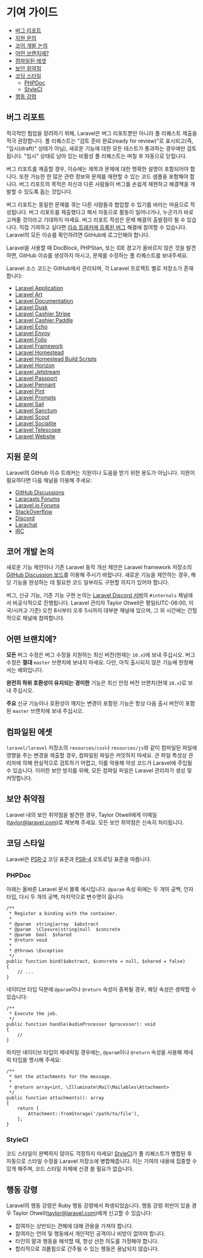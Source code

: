 # 기여 가이드

- [버그 리포트](#bug-reports)
- [지원 문의](#support-questions)
- [코어 개발 논의](#core-development-discussion)
- [어떤 브랜치에?](#which-branch)
- [컴파일된 에셋](#compiled-assets)
- [보안 취약점](#security-vulnerabilities)
- [코딩 스타일](#coding-style)
    - [PHPDoc](#phpdoc)
    - [StyleCI](#styleci)
- [행동 강령](#code-of-conduct)

<a name="bug-reports"></a>
## 버그 리포트

적극적인 협업을 장려하기 위해, Laravel은 버그 리포트뿐만 아니라 풀 리퀘스트 제출을 적극 권장합니다. 풀 리퀘스트는 "검토 준비 완료(ready for review)"로 표시되고(즉, "임시(draft)" 상태가 아님), 새로운 기능에 대한 모든 테스트가 통과하는 경우에만 검토됩니다. "임시" 상태로 남아 있는 비활성 풀 리퀘스트는 며칠 후 자동으로 닫힙니다.

버그 리포트를 제출할 경우, 이슈에는 제목과 문제에 대한 명확한 설명이 포함되어야 합니다. 또한 가능한 한 많은 관련 정보와 문제를 재현할 수 있는 코드 샘플을 포함해야 합니다. 버그 리포트의 목적은 자신과 다른 사람들이 버그를 손쉽게 재현하고 해결책을 개발할 수 있도록 돕는 것입니다.

버그 리포트는 동일한 문제를 겪는 다른 사람들과 협업할 수 있기를 바라는 마음으로 작성됩니다. 버그 리포트를 제출했다고 해서 자동으로 활동이 일어나거나, 누군가가 바로 고쳐줄 것이라고 기대하지 마세요. 버그 리포트 작성은 문제 해결의 출발점이 될 수 있습니다. 직접 기여하고 싶다면 [이슈 트래커에 등록된 버그](https://github.com/issues?q=is%3Aopen+is%3Aissue+label%3Abug+user%3Alaravel) 해결에 참여할 수 있습니다. Laravel의 모든 이슈를 확인하려면 GitHub에 로그인해야 합니다.

Laravel을 사용할 때 DocBlock, PHPStan, 또는 IDE 경고가 올바르지 않은 것을 발견하면, GitHub 이슈를 생성하지 마시고, 문제를 수정하는 풀 리퀘스트를 보내주세요.

Laravel 소스 코드는 GitHub에서 관리되며, 각 Laravel 프로젝트 별로 저장소가 존재합니다:

<div class="content-list" markdown="1">

- [Laravel Application](https://github.com/laravel/laravel)
- [Laravel Art](https://github.com/laravel/art)
- [Laravel Documentation](https://github.com/laravel/docs)
- [Laravel Dusk](https://github.com/laravel/dusk)
- [Laravel Cashier Stripe](https://github.com/laravel/cashier)
- [Laravel Cashier Paddle](https://github.com/laravel/cashier-paddle)
- [Laravel Echo](https://github.com/laravel/echo)
- [Laravel Envoy](https://github.com/laravel/envoy)
- [Laravel Folio](https://github.com/laravel/folio)
- [Laravel Framework](https://github.com/laravel/framework)
- [Laravel Homestead](https://github.com/laravel/homestead)
- [Laravel Homestead Build Scripts](https://github.com/laravel/settler)
- [Laravel Horizon](https://github.com/laravel/horizon)
- [Laravel Jetstream](https://github.com/laravel/jetstream)
- [Laravel Passport](https://github.com/laravel/passport)
- [Laravel Pennant](https://github.com/laravel/pennant)
- [Laravel Pint](https://github.com/laravel/pint)
- [Laravel Prompts](https://github.com/laravel/prompts)
- [Laravel Sail](https://github.com/laravel/sail)
- [Laravel Sanctum](https://github.com/laravel/sanctum)
- [Laravel Scout](https://github.com/laravel/scout)
- [Laravel Socialite](https://github.com/laravel/socialite)
- [Laravel Telescope](https://github.com/laravel/telescope)
- [Laravel Website](https://github.com/laravel/laravel.com-next)

</div>

<a name="support-questions"></a>
## 지원 문의

Laravel의 GitHub 이슈 트래커는 지원이나 도움을 받기 위한 용도가 아닙니다. 지원이 필요하다면 다음 채널을 이용해 주세요:

<div class="content-list" markdown="1">

- [GitHub Discussions](https://github.com/laravel/framework/discussions)
- [Laracasts Forums](https://laracasts.com/discuss)
- [Laravel.io Forums](https://laravel.io/forum)
- [StackOverflow](https://stackoverflow.com/questions/tagged/laravel)
- [Discord](https://discord.gg/laravel)
- [Larachat](https://larachat.co)
- [IRC](https://web.libera.chat/?nick=artisan&channels=#laravel)

</div>

<a name="core-development-discussion"></a>
## 코어 개발 논의

새로운 기능 제안이나 기존 Laravel 동작 개선 제안은 Laravel framework 저장소의 [GitHub Discussion 보드](https://github.com/laravel/framework/discussions)를 이용해 주시기 바랍니다. 새로운 기능을 제안하는 경우, 해당 기능을 완성하는 데 필요한 코드 일부라도 구현할 의지가 있어야 합니다.

버그, 신규 기능, 기존 기능 구현 논의는 [Laravel Discord 서버](https://discord.gg/laravel)의 `#internals` 채널에서 비공식적으로 진행됩니다. Laravel 관리자 Taylor Otwell은 평일(UTC-06:00, 미국/시카고 기준) 오전 8시부터 오후 5시까지 대부분 채널에 있으며, 그 외 시간에는 간헐적으로 채널에 참여합니다.

<a name="which-branch"></a>
## 어떤 브랜치에?

**모든** 버그 수정은 버그 수정을 지원하는 최신 버전(현재는 `10.x`)에 보내 주십시오. 버그 수정은 **절대** `master` 브랜치에 보내지 마세요. 다만, 아직 출시되지 않은 기능에 한정해서는 예외입니다.

**완전히 하위 호환성이 유지되는** **경미한** 기능은 최신 안정 버전 브랜치(현재 `10.x`)로 보내 주십시오.

**주요** 신규 기능이나 호환성이 깨지는 변경이 포함된 기능은 항상 다음 출시 버전이 포함된 `master` 브랜치에 보내 주십시오.

<a name="compiled-assets"></a>
## 컴파일된 에셋

`laravel/laravel` 저장소의 `resources/css`나 `resources/js`와 같이 컴파일된 파일에 영향을 주는 변경을 제출할 경우, 컴파일된 파일은 커밋하지 마세요. 큰 파일 특성상 관리자에 의해 현실적으로 검토하기 어렵고, 이를 악용해 악성 코드가 Laravel에 주입될 수 있습니다. 이러한 보안 방지를 위해, 모든 컴파일 파일은 Laravel 관리자가 생성 및 커밋합니다.

<a name="security-vulnerabilities"></a>
## 보안 취약점

Laravel 내의 보안 취약점을 발견한 경우, Taylor Otwell에게 이메일(<a href="mailto:taylor@laravel.com">taylor@laravel.com</a>)로 제보해 주세요. 모든 보안 취약점은 신속히 처리됩니다.

<a name="coding-style"></a>
## 코딩 스타일

Laravel은 [PSR-2](https://github.com/php-fig/fig-standards/blob/master/accepted/PSR-2-coding-style-guide.md) 코딩 표준과 [PSR-4](https://github.com/php-fig/fig-standards/blob/master/accepted/PSR-4-autoloader.md) 오토로딩 표준을 따릅니다.

<a name="phpdoc"></a>
### PHPDoc

아래는 올바른 Laravel 문서 블록 예시입니다. `@param` 속성 뒤에는 두 개의 공백, 인자 타입, 다시 두 개의 공백, 마지막으로 변수명이 옵니다:

    /**
     * Register a binding with the container.
     *
     * @param  string|array  $abstract
     * @param  \Closure|string|null  $concrete
     * @param  bool  $shared
     * @return void
     *
     * @throws \Exception
     */
    public function bind($abstract, $concrete = null, $shared = false)
    {
        // ...
    }

네이티브 타입 덕분에 `@param`이나 `@return` 속성이 중복될 경우, 해당 속성은 생략할 수 있습니다:

    /**
     * Execute the job.
     */
    public function handle(AudioProcessor $processor): void
    {
        //
    }

하지만 네이티브 타입이 제네릭일 경우에는, `@param`이나 `@return` 속성을 사용해 제네릭 타입을 명시해 주세요:

    /**
     * Get the attachments for the message.
     *
     * @return array<int, \Illuminate\Mail\Mailables\Attachment>
     */
    public function attachments(): array
    {
        return [
            Attachment::fromStorage('/path/to/file'),
        ];
    }

<a name="styleci"></a>
### StyleCI

코드 스타일이 완벽하지 않아도 걱정하지 마세요! [StyleCI](https://styleci.io/)가 풀 리퀘스트가 병합된 후 자동으로 스타일 수정을 Laravel 저장소에 병합해줍니다. 이는 기여의 내용에 집중할 수 있게 해주며, 코드 스타일 자체에 신경 쓸 필요가 없습니다.

<a name="code-of-conduct"></a>
## 행동 강령

Laravel의 행동 강령은 Ruby 행동 강령에서 파생되었습니다. 행동 강령 위반이 있을 경우 Taylor Otwell(taylor@laravel.com)에게 신고할 수 있습니다:

<div class="content-list" markdown="1">

- 참여자는 상반되는 견해에 대해 관용을 가져야 합니다.
- 참여자는 언어 및 행동에서 개인적인 공격이나 비방이 없어야 합니다.
- 타인의 말과 행동을 해석할 때, 항상 선한 의도를 가정해야 합니다.
- 합리적으로 괴롭힘으로 간주될 수 있는 행동은 용납되지 않습니다.

</div>